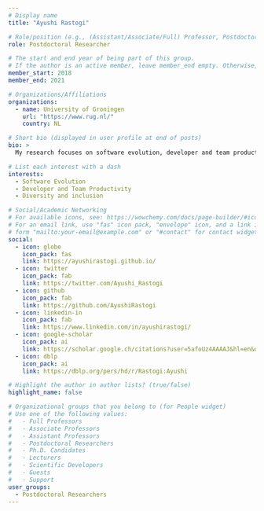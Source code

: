 ```yaml
---
# Display name
title: "Ayushi Rastogi"

# Role/position (e.g., (Assistant/Associate/Full) Professor, Postdoctoral Researchers, Ph.D. Candidate)
role: Postdoctoral Researcher

# The start and end year of being part of this group.
# If the author is an active member, leave member_end empty. Otherwise, fill in.
member_start: 2018
member_end: 2021

# Organizations/Affiliations
organizations:
  - name: University of Groningen
    url: "https://www.rug.nl/"
    country: NL

# Short bio (displayed in user profile at end of posts)
bio: >
  My research focuses on software evolution, developer and team productivity, and diversity and inclusion, presenting insights and solutions for researchers, developers, project managers, and policy makers. Previously, I was a postdoctoral researcher at the Delft University of Technology and the University of California, Irvine. I completed my Ph.D. from IIIT-Delhi, India.

# List each interest with a dash
interests:
  - Software Evolution
  - Developer and Team Productivity
  - Diversity and inclusion

# Social/Academic Networking
# For available icons, see: https://wowchemy.com/docs/page-builder/#icons
# For an email link, use "fas" icon pack, "envelope" icon, and a link in the
# form "mailto:your-email@example.com" or "#contact" for contact widget.
social:
  - icon: globe
    icon_pack: fas
    link: https://ayushirastogi.github.io/
  - icon: twitter
    icon_pack: fab
    link: https://twitter.com/Ayushi_Rastogi
  - icon: github
    icon_pack: fab
    link: https://github.com/AyushiRastogi
  - icon: linkedin-in
    icon_pack: fab
    link: https://www.linkedin.com/in/ayushirastogi/
  - icon: google-scholar
    icon_pack: ai
    link: https://scholar.google.ch/citations?user=5afoUz4AAAAJ&hl=en&oi=ao
  - icon: dblp
    icon_pack: ai
    link: https://dblp.org/pers/hd/r/Rastogi:Ayushi

# Highlight the author in author lists? (true/false)
highlight_name: false

# Organizational groups that you belong to (for People widget)
# Use one of the following values: 
#   - Full Professors
#   - Associate Professors
#   - Assistant Professors
#   - Postdoctoral Researchers
#   - Ph.D. Candidates
#   - Lecturers
#   - Scientific Developers
#   - Guests
#   - Support
user_groups:
  - Postdoctoral Researchers
---
```

